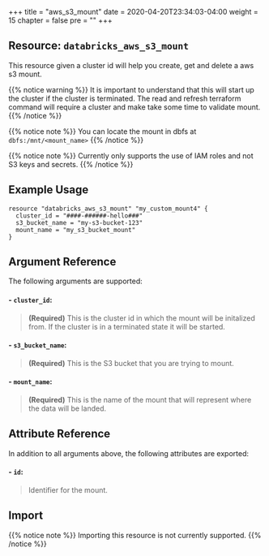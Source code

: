 +++
title = "aws_s3_mount"
date = 2020-04-20T23:34:03-04:00
weight = 15
chapter = false
pre = ""
+++


## Resource: `databricks_aws_s3_mount`

This resource given a cluster id will help you create, get and delete a aws s3 mount.

{{% notice warning %}}
It is important to understand that this will start up the cluster if the cluster is terminated.
The read and refresh terraform command will require a cluster and make take some time to validate mount.
{{% /notice %}}

{{% notice note %}}
You can locate the mount in dbfs at `dbfs:/mnt/<mount_name>`
{{% /notice %}}


{{% notice note %}}
Currently only supports the use of IAM roles and not S3 keys and secrets.
{{% /notice %}}


## Example Usage

````hcl
resource "databricks_aws_s3_mount" "my_custom_mount4" {
  cluster_id = "####-######-hello###"
  s3_bucket_name = "my-s3-bucket-123"
  mount_name = "my_s3_bucket_mount"
}
````
## Argument Reference

The following arguments are supported:

#### - `cluster_id`:
> **(Required)** This is the cluster id in which the mount will be initalized from. 
>If the cluster is in a terminated state it will be started.

#### - `s3_bucket_name`:
> **(Required)** This is the S3 bucket that you are trying to 
mount.

#### - `mount_name`:
> **(Required)** This is the name of the mount that will represent 
where the data will be landed. 


## Attribute Reference

In addition to all arguments above, the following attributes are exported:

#### - `id`:
> Identifier for the mount.


## Import

{{% notice note %}}
Importing this resource is not currently supported.
{{% /notice %}}
